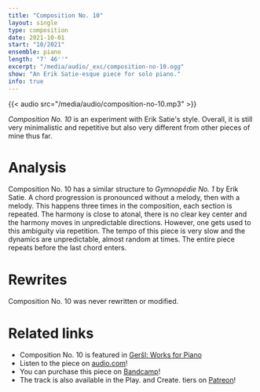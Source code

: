 ```yaml
---
title: "Composition No. 10"
layout: single
type: composition
date: 2021-10-01
start: "10/2021"
ensemble: piano
length: "7' 46''"
excerpt: "/media/audio/_exc/composition-no-10.ogg"
show: "An Erik Satie-esque piece for solo piano."
info: true
---
```


{{< audio src="/media/audio/composition-no-10.mp3" >}}

*Composition No. 10* is an experiment with Erik Satie's style. Overall, it is still very minimalistic and repetitive but also very different from other pieces of mine thus far.

# Analysis

Composition No. 10 has a similar structure to *Gymnopédie No. 1* by Erik Satie. A chord progression is pronounced without a melody, then with a melody. This happens three times in the composition, each section is repeated. The harmony is close to atonal, there is no clear key center and the harmony moves in unpredictable directions. However, one gets used to this ambiguity via repetition. The tempo of this piece is very slow and the dynamics are unpredictable, almost random at times. The entire piece repeats before the last chord enters.

# Rewrites

Composition No. 10 was never rewritten or modified.

# Related links

- Composition No. 10 is featured in [Geršl: Works for Piano](/discography/works-for-piano)
- Listen to the piece on [audio.com](https://audio.com/petr-gersl/audio/composition-no-10)!
- You can purchase this piece on [Bandcamp](https://pgersl.bandcamp.com/track/composition-no-10)!
- The track is also available in the Play. and Create. tiers on [Patreon](https://patreon.com/user?u=98919388)!